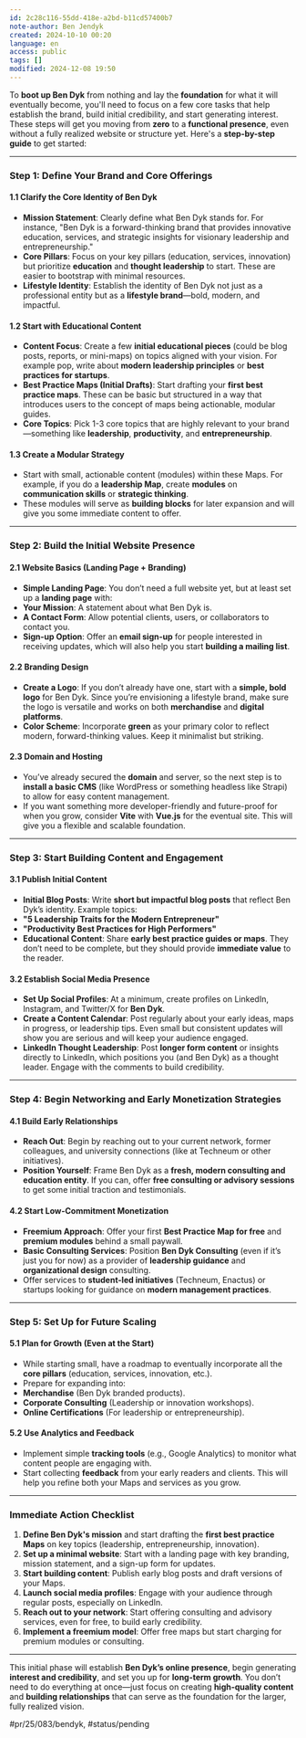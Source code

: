```yaml
---
id: 2c28c116-55dd-418e-a2bd-b11cd57400b7
note-author: Ben Jendyk
created: 2024-10-10 00:20
language: en
access: public
tags: []
modified: 2024-12-08 19:50
---
```


To **boot up Ben Dyk** from nothing and lay the **foundation** for what it will eventually become, you'll need to focus on a few core tasks that help establish the brand, build initial credibility, and start generating interest. These steps will get you moving from **zero** to a **functional presence**, even without a fully realized website or structure yet. Here's a **step-by-step guide** to get started:

---

### **Step 1: Define Your Brand and Core Offerings**

#### **1.1 Clarify the Core Identity of Ben Dyk**

- **Mission Statement**: Clearly define what Ben Dyk stands for. For instance, "Ben Dyk is a forward-thinking brand that provides innovative education, services, and strategic insights for visionary leadership and entrepreneurship."
- **Core Pillars**: Focus on your key pillars (education, services, innovation) but prioritize **education** and **thought leadership** to start. These are easier to bootstrap with minimal resources.
- **Lifestyle Identity**: Establish the identity of Ben Dyk not just as a professional entity but as a **lifestyle brand**—bold, modern, and impactful.

#### **1.2 Start with Educational Content**

- **Content Focus**: Create a few **initial educational pieces** (could be blog posts, reports, or mini-maps) on topics aligned with your vision. For example pop, write about **modern leadership principles** or **best practices for startups**.
- **Best Practice Maps (Initial Drafts)**: Start drafting your **first best practice maps**. These can be basic but structured in a way that introduces users to the concept of maps being actionable, modular guides.
- **Core Topics**: Pick 1-3 core topics that are highly relevant to your brand—something like **leadership**, **productivity**, and **entrepreneurship**.

#### **1.3 Create a Modular Strategy**

- Start with small, actionable content (modules) within these Maps. For example, if you do a **leadership Map**, create **modules** on **communication skills** or **strategic thinking**.
- These modules will serve as **building blocks** for later expansion and will give you some immediate content to offer.

---

### **Step 2: Build the Initial Website Presence**

#### **2.1 Website Basics (Landing Page + Branding)**

- **Simple Landing Page**: You don’t need a full website yet, but at least set up a **landing page** with:
- **Your Mission**: A statement about what Ben Dyk is.
- **A Contact Form**: Allow potential clients, users, or collaborators to contact you.
- **Sign-up Option**: Offer an **email sign-up** for people interested in receiving updates, which will also help you start **building a mailing list**.

#### **2.2 Branding Design**

- **Create a Logo**: If you don’t already have one, start with a **simple, bold logo** for Ben Dyk. Since you’re envisioning a lifestyle brand, make sure the logo is versatile and works on both **merchandise** and **digital platforms**.
- **Color Scheme**: Incorporate **green** as your primary color to reflect modern, forward-thinking values. Keep it minimalist but striking.

#### **2.3 Domain and Hosting**

- You’ve already secured the **domain** and server, so the next step is to **install a basic CMS** (like WordPress or something headless like Strapi) to allow for easy content management.
- If you want something more developer-friendly and future-proof for when you grow, consider **Vite** with **Vue.js** for the eventual site. This will give you a flexible and scalable foundation.

---

### **Step 3: Start Building Content and Engagement**

#### **3.1 Publish Initial Content**

- **Initial Blog Posts**: Write **short but impactful blog posts** that reflect Ben Dyk’s identity. Example topics:
- **"5 Leadership Traits for the Modern Entrepreneur"**
- **"Productivity Best Practices for High Performers"**
- **Educational Content**: Share **early best practice guides or maps**. They don’t need to be complete, but they should provide **immediate value** to the reader.

#### **3.2 Establish Social Media Presence**

- **Set Up Social Profiles**: At a minimum, create profiles on LinkedIn, Instagram, and Twitter/X for **Ben Dyk**.
- **Create a Content Calendar**: Post regularly about your early ideas, maps in progress, or leadership tips. Even small but consistent updates will show you are serious and will keep your audience engaged.
- **LinkedIn Thought Leadership**: Post **longer form content** or insights directly to LinkedIn, which positions you (and Ben Dyk) as a thought leader. Engage with the comments to build credibility.

---

### **Step 4: Begin Networking and Early Monetization Strategies**

#### **4.1 Build Early Relationships**

- **Reach Out**: Begin by reaching out to your current network, former colleagues, and university connections (like at Techneum or other initiatives).
- **Position Yourself**: Frame Ben Dyk as a **fresh, modern consulting and education entity**. If you can, offer **free consulting or advisory sessions** to get some initial traction and testimonials.

#### **4.2 Start Low-Commitment Monetization**

- **Freemium Approach**: Offer your first **Best Practice Map for free** and **premium modules** behind a small paywall.
- **Basic Consulting Services**: Position **Ben Dyk Consulting** (even if it’s just you for now) as a provider of **leadership guidance** and **organizational design** consulting.
- Offer services to **student-led initiatives** (Techneum, Enactus) or startups looking for guidance on **modern management practices**.

---

### **Step 5: Set Up for Future Scaling**

#### **5.1 Plan for Growth (Even at the Start)**

- While starting small, have a roadmap to eventually incorporate all the **core pillars** (education, services, innovation, etc.).
- Prepare for expanding into:
- **Merchandise** (Ben Dyk branded products).
- **Corporate Consulting** (Leadership or innovation workshops).
- **Online Certifications** (For leadership or entrepreneurship).

#### **5.2 Use Analytics and Feedback**

- Implement simple **tracking tools** (e.g., Google Analytics) to monitor what content people are engaging with.
- Start collecting **feedback** from your early readers and clients. This will help you refine both your Maps and services as you grow.

---

### **Immediate Action Checklist**

1. **Define Ben Dyk's mission** and start drafting the **first best practice Maps** on key topics (leadership, entrepreneurship, innovation).
2. **Set up a minimal website**: Start with a landing page with key branding, mission statement, and a sign-up form for updates.
3. **Start building content**: Publish early blog posts and draft versions of your Maps.
4. **Launch social media profiles**: Engage with your audience through regular posts, especially on LinkedIn.
5. **Reach out to your network**: Start offering consulting and advisory services, even for free, to build early credibility.
6. **Implement a freemium model**: Offer free maps but start charging for premium modules or consulting.

---

This initial phase will establish **Ben Dyk’s online presence**, begin generating **interest and credibility**, and set you up for **long-term growth**. You don’t need to do everything at once—just focus on creating **high-quality content** and **building relationships** that can serve as the foundation for the larger, fully realized vision.


#pr/25/083/bendyk, #status/pending